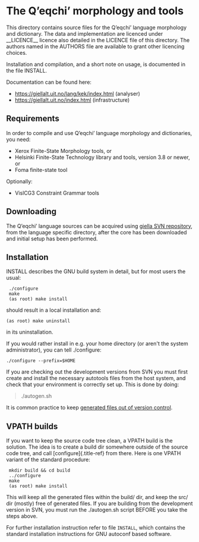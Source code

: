 The Qʼeqchiʼ morphology and tools
=================================

This directory contains source files for the Qʼeqchiʼ language
morphology and dictionary. The data and implementation are licenced
under \_\_LICENCE\_\_ licence also detailed in the LICENCE file of this
directory. The authors named in the AUTHORS file are available to grant
other licencing choices.

Installation and compilation, and a short note on usage, is documented
in the file INSTALL.

Documentation can be found here:

-   <https://giellalt.uit.no/lang/kek/index.html> (analyser)
-   <https://giellalt.uit.no/index.html> (infrastructure)

Requirements
------------

In order to compile and use Qʼeqchiʼ language morphology and
dictionaries, you need:

-   Xerox Finite-State Morphology tools, or
-   Helsinki Finite-State Technology library and tools, version 3.8 or
    newer, or
-   Foma finite-state tool

Optionally:

-   VislCG3 Constraint Grammar tools

Downloading
-----------

The Qʼeqchiʼ language sources can be acquired using [giella SVN
repository](https://giellalt.uit.no/infra/anonymous-svn.html), from the
language specific directory, after the core has been downloaded and
initial setup has been performed.

Installation
------------

INSTALL describes the GNU build system in detail, but for most users the
usual:

```
 ./configure
 make
 (as root) make install
```

should result in a local installation and:

    (as root) make uninstall

in its uninstallation.

If you would rather install in e.g. your home directory (or aren\'t the
system administrator), you can tell ./configure:

    ./configure --prefix=$HOME

If you are checking out the development versions from SVN you must first
create and install the necessary autotools files from the host system,
and check that your environment is correctly set up. This is done by
doing:

> ./autogen.sh

It is common practice to keep [generated files out of version
control](http://www.gnu.org/software/automake/manual/automake.html#CVS).

VPATH builds
------------

If you want to keep the source code tree clean, a VPATH build is the
solution. The idea is to create a build dir somewhere outside of the
source code tree, and call [configure]{.title-ref} from there. Here is
one VPATH variant of the standard procedure:

```
 mkdir build && cd build
 ../configure
 make
 (as root) make install
```

This will keep all the generated files within the build/ dir, and keep
the src/ dir (mostly) free of generated files. If you are building from
the development version in SVN, you must run the ./autogen.sh script
BEFORE you take the steps above.

For further installation instruction refer to file `INSTALL`, which
contains the standard installation instructions for GNU autoconf based
software.
